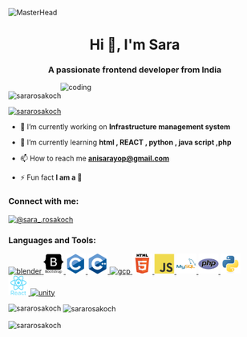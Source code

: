 ![MasterHead](https://giffiles.alphacoders.com/116/11664.gif)
<h1 align="center">Hi 👋, I'm  Sara </h1>
<h3 align="center">A passionate frontend developer from India</h3>
<img align="right" alt="coding" width="400" src="https://images.squarespace-cdn.com/content/v1/5daf5991737e0c3290279ef9/1639532706111-T9DPI06XQQR8FPEYLUGV/image-asset.gif?format=1500w"

<p align="left"> <img src="https://komarev.com/ghpvc/?username=sararosakoch&label=Profile%20views&color=0e75b6&style=flat" alt="sararosakoch" /> </p>

<p align="left"> <a href="https://github.com/ryo-ma/github-profile-trophy"><img src="https://github-profile-trophy.vercel.app/?username=sararosakoch" alt="sararosakoch" /></a> </p>

- 🔭 I’m currently working on **Infrastructure management system**

- 🌱 I’m currently learning **html , REACT , python , java script ,php**

- 📫 How to reach me **anisarayop@gmail.com**

- ⚡ Fun fact **I am a 🐼**

<h3 align="left">Connect with me:</h3>
<p align="left">
<a href="https://instagram.com/@sara_.rosakoch" target="blank"><img align="center" src="https://raw.githubusercontent.com/rahuldkjain/github-profile-readme-generator/master/src/images/icons/Social/instagram.svg" alt="@sara_.rosakoch" height="30" width="40" /></a>
</p>

<h3 align="left">Languages and Tools:</h3>
<p align="left"> <a href="https://www.blender.org/" target="_blank" rel="noreferrer"> <img src="https://download.blender.org/branding/community/blender_community_badge_white.svg" alt="blender" width="40" height="40"/> </a> <a href="https://getbootstrap.com" target="_blank" rel="noreferrer"> <img src="https://raw.githubusercontent.com/devicons/devicon/master/icons/bootstrap/bootstrap-plain-wordmark.svg" alt="bootstrap" width="40" height="40"/> </a> <a href="https://www.cprogramming.com/" target="_blank" rel="noreferrer"> <img src="https://raw.githubusercontent.com/devicons/devicon/master/icons/c/c-original.svg" alt="c" width="40" height="40"/> </a> <a href="https://www.w3schools.com/cpp/" target="_blank" rel="noreferrer"> <img src="https://raw.githubusercontent.com/devicons/devicon/master/icons/cplusplus/cplusplus-original.svg" alt="cplusplus" width="40" height="40"/> </a> <a href="https://cloud.google.com" target="_blank" rel="noreferrer"> <img src="https://www.vectorlogo.zone/logos/google_cloud/google_cloud-icon.svg" alt="gcp" width="40" height="40"/> </a> <a href="https://www.w3.org/html/" target="_blank" rel="noreferrer"> <img src="https://raw.githubusercontent.com/devicons/devicon/master/icons/html5/html5-original-wordmark.svg" alt="html5" width="40" height="40"/> </a> <a href="https://developer.mozilla.org/en-US/docs/Web/JavaScript" target="_blank" rel="noreferrer"> <img src="https://raw.githubusercontent.com/devicons/devicon/master/icons/javascript/javascript-original.svg" alt="javascript" width="40" height="40"/> </a> <a href="https://www.mysql.com/" target="_blank" rel="noreferrer"> <img src="https://raw.githubusercontent.com/devicons/devicon/master/icons/mysql/mysql-original-wordmark.svg" alt="mysql" width="40" height="40"/> </a> <a href="https://www.php.net" target="_blank" rel="noreferrer"> <img src="https://raw.githubusercontent.com/devicons/devicon/master/icons/php/php-original.svg" alt="php" width="40" height="40"/> </a> <a href="https://www.python.org" target="_blank" rel="noreferrer"> <img src="https://raw.githubusercontent.com/devicons/devicon/master/icons/python/python-original.svg" alt="python" width="40" height="40"/> </a> <a href="https://reactjs.org/" target="_blank" rel="noreferrer"> <img src="https://raw.githubusercontent.com/devicons/devicon/master/icons/react/react-original-wordmark.svg" alt="react" width="40" height="40"/> </a> <a href="https://unity.com/" target="_blank" rel="noreferrer"> <img src="https://www.vectorlogo.zone/logos/unity3d/unity3d-icon.svg" alt="unity" width="40" height="40"/> </a> </p>

<p><img align="left" src="https://github-readme-stats.vercel.app/api/top-langs?username=sararosakoch&show_icons=true&locale=en&layout=compact" alt="sararosakoch" /></p>

<p>&nbsp;<img align="center" src="https://github-readme-stats.vercel.app/api?username=sararosakoch&show_icons=true&locale=en" alt="sararosakoch" /></p>

<p><img align="center" src="https://github-readme-streak-stats.herokuapp.com/?user=sararosakoch&" alt="sararosakoch" /></p>
